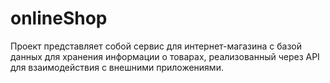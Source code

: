 # onlineShop
Проект представляет собой сервис для интернет-магазина с базой данных для хранения информации о товарах, реализованный через API для взаимодействия с внешними приложениями.
